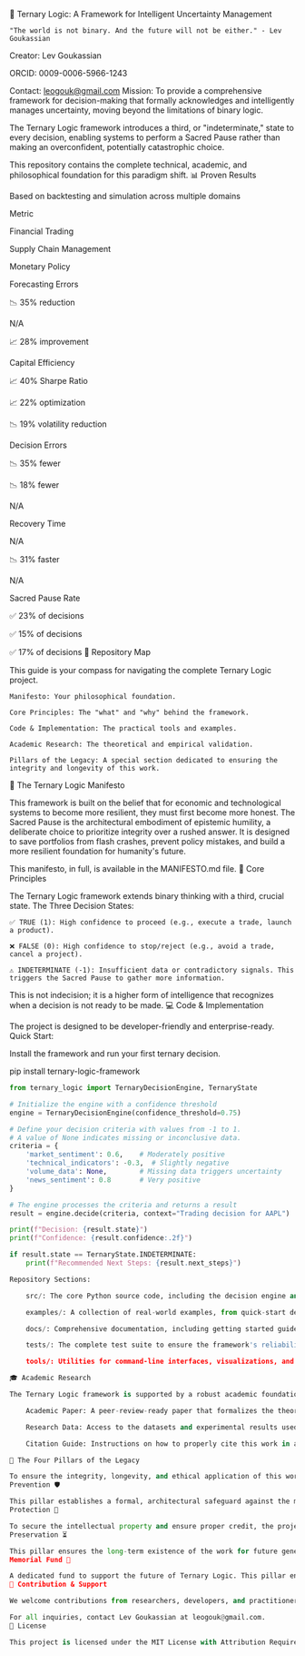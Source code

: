 🧠 Ternary Logic: A Framework for Intelligent Uncertainty Management

    "The world is not binary. And the future will not be either." - Lev Goukassian

Creator: Lev Goukassian

ORCID: 0009-0006-5966-1243

Contact: leogouk@gmail.com
Mission: To provide a comprehensive framework for decision-making that formally acknowledges and intelligently manages uncertainty, moving beyond the limitations of binary logic.

The Ternary Logic framework introduces a third, or "indeterminate," state to every decision, enabling systems to perform a Sacred Pause rather than making an overconfident, potentially catastrophic choice.

This repository contains the complete technical, academic, and philosophical foundation for this paradigm shift.
📊 Proven Results

Based on backtesting and simulation across multiple domains

Metric
	

Financial Trading
	

Supply Chain Management
	

Monetary Policy

Forecasting Errors
	

📉 35% reduction
	

N/A
	

📈 28% improvement

Capital Efficiency
	

📈 40% Sharpe Ratio
	

📈 22% optimization
	

📉 19% volatility reduction

Decision Errors
	

📉 35% fewer
	

📉 18% fewer
	

N/A

Recovery Time
	

N/A
	

📉 31% faster
	

N/A

Sacred Pause Rate
	

✅ 23% of decisions
	

✅ 15% of decisions
	

✅ 17% of decisions
🧭 Repository Map

This guide is your compass for navigating the complete Ternary Logic project.

    Manifesto: Your philosophical foundation.

    Core Principles: The "what" and "why" behind the framework.

    Code & Implementation: The practical tools and examples.

    Academic Research: The theoretical and empirical validation.

    Pillars of the Legacy: A special section dedicated to ensuring the integrity and longevity of this work.

📜 The Ternary Logic Manifesto

This framework is built on the belief that for economic and technological systems to become more resilient, they must first become more honest. The Sacred Pause is the architectural embodiment of epistemic humility, a deliberate choice to prioritize integrity over a rushed answer. It is designed to save portfolios from flash crashes, prevent policy mistakes, and build a more resilient foundation for humanity's future.

This manifesto, in full, is available in the MANIFESTO.md file.
🧠 Core Principles

The Ternary Logic framework extends binary thinking with a third, crucial state.
The Three Decision States:

    ✅ TRUE (1): High confidence to proceed (e.g., execute a trade, launch a product).

    ❌ FALSE (0): High confidence to stop/reject (e.g., avoid a trade, cancel a project).

    ⚠️ INDETERMINATE (-1): Insufficient data or contradictory signals. This triggers the Sacred Pause to gather more information.

This is not indecision; it is a higher form of intelligence that recognizes when a decision is not ready to be made.
💻 Code & Implementation

The project is designed to be developer-friendly and enterprise-ready.
Quick Start:

Install the framework and run your first ternary decision.

pip install ternary-logic-framework
```python
from ternary_logic import TernaryDecisionEngine, TernaryState

# Initialize the engine with a confidence threshold
engine = TernaryDecisionEngine(confidence_threshold=0.75)

# Define your decision criteria with values from -1 to 1.
# A value of None indicates missing or inconclusive data.
criteria = {
    'market_sentiment': 0.6,    # Moderately positive
    'technical_indicators': -0.3,  # Slightly negative
    'volume_data': None,        # Missing data triggers uncertainty
    'news_sentiment': 0.8       # Very positive
}

# The engine processes the criteria and returns a result
result = engine.decide(criteria, context="Trading decision for AAPL")

print(f"Decision: {result.state}")
print(f"Confidence: {result.confidence:.2f}")

if result.state == TernaryState.INDETERMINATE:
    print(f"Recommended Next Steps: {result.next_steps}")

Repository Sections:

    src/: The core Python source code, including the decision engine and domain-specific applications for finance, supply chain, and more.

    examples/: A collection of real-world examples, from quick-start demos to in-depth case studies on how the framework solves complex problems.

    docs/: Comprehensive documentation, including getting started guides, API references, and detailed explanations of the underlying theory.

    tests/: The complete test suite to ensure the framework's reliability and robustness.

    tools/: Utilities for command-line interfaces, visualizations, and integrations with other systems.

🎓 Academic Research

The Ternary Logic framework is supported by a robust academic foundation.

    Academic Paper: A peer-review-ready paper that formalizes the theory, presents the mathematical models, and validates the empirical results across various economic domains.

    Research Data: Access to the datasets and experimental results used to validate the framework.

    Citation Guide: Instructions on how to properly cite this work in academic publications.

🌱 The Four Pillars of the Legacy

To ensure the integrity, longevity, and ethical application of this work, the project is built on four core pillars.
Prevention 🛡️

This pillar establishes a formal, architectural safeguard against the misuse of Ternary Logic. It defines the Sacred Pause as a non-negotiable feature, making it technically and ethically difficult to weaponize the framework for overconfident or harmful decisions. Read more in ETHICAL_GUIDELINES.md.
Protection 📝

To secure the intellectual property and ensure proper credit, the project mandates clear attribution requirements. All uses and derivatives of this work must formally credit Lev Goukassian as the creator. Read more in CONTRIBUTING.md and CITATION.md.
Preservation ⏳

This pillar ensures the long-term existence of the work for future generations. It includes a plan for community governance, long-term archiving, and a strategy for the project's continuity. Read more in GOVERNANCE.md.
Memorial Fund 🌳

A dedicated fund to support the future of Ternary Logic. This pillar ensures that the creator's vision continues to inspire and fund new research, educational initiatives, and open-source development for the benefit of humanity. Read more in MEMORIAL_FUND.md.
🤝 Contribution & Support

We welcome contributions from researchers, developers, and practitioners who share this vision. Please see the CONTRIBUTING.md file for guidelines.

For all inquiries, contact Lev Goukassian at leogouk@gmail.com.
📜 License

This project is licensed under the MIT License with Attribution Requirement. See LICENSE for details.
